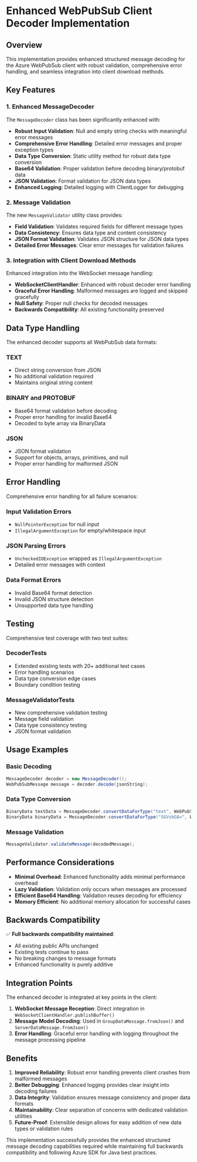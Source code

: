 # Enhanced WebPubSub Client Decoder Implementation

## Overview

This implementation provides enhanced structured message decoding for the Azure WebPubSub client with robust validation, comprehensive error handling, and seamless integration into client download methods.

## Key Features

### 1. Enhanced MessageDecoder

The `MessageDecoder` class has been significantly enhanced with:

- **Robust Input Validation**: Null and empty string checks with meaningful error messages
- **Comprehensive Error Handling**: Detailed error messages and proper exception types
- **Data Type Conversion**: Static utility method for robust data type conversion
- **Base64 Validation**: Proper validation before decoding binary/protobuf data
- **JSON Validation**: Format validation for JSON data types
- **Enhanced Logging**: Detailed logging with ClientLogger for debugging

### 2. Message Validation

The new `MessageValidator` utility class provides:

- **Field Validation**: Validates required fields for different message types
- **Data Consistency**: Ensures data type and content consistency
- **JSON Format Validation**: Validates JSON structure for JSON data types
- **Detailed Error Messages**: Clear error messages for validation failures

### 3. Integration with Client Download Methods

Enhanced integration into the WebSocket message handling:

- **WebSocketClientHandler**: Enhanced with robust decoder error handling
- **Graceful Error Handling**: Malformed messages are logged and skipped gracefully
- **Null Safety**: Proper null checks for decoded messages
- **Backwards Compatibility**: All existing functionality preserved

## Data Type Handling

The enhanced decoder supports all WebPubSub data formats:

### TEXT
- Direct string conversion from JSON
- No additional validation required
- Maintains original string content

### BINARY and PROTOBUF
- Base64 format validation before decoding
- Proper error handling for invalid Base64
- Decoded to byte array via BinaryData

### JSON
- JSON format validation
- Support for objects, arrays, primitives, and null
- Proper error handling for malformed JSON

## Error Handling

Comprehensive error handling for all failure scenarios:

### Input Validation Errors
- `NullPointerException` for null input
- `IllegalArgumentException` for empty/whitespace input

### JSON Parsing Errors
- `UncheckedIOException` wrapped as `IllegalArgumentException`
- Detailed error messages with context

### Data Format Errors
- Invalid Base64 format detection
- Invalid JSON structure detection
- Unsupported data type handling

## Testing

Comprehensive test coverage with two test suites:

### DecoderTests
- Extended existing tests with 20+ additional test cases
- Error handling scenarios
- Data type conversion edge cases
- Boundary condition testing

### MessageValidatorTests
- New comprehensive validation testing
- Message field validation
- Data type consistency testing
- JSON format validation

## Usage Examples

### Basic Decoding
```java
MessageDecoder decoder = new MessageDecoder();
WebPubSubMessage message = decoder.decode(jsonString);
```

### Data Type Conversion
```java
BinaryData textData = MessageDecoder.convertDataForType("text", WebPubSubDataFormat.TEXT);
BinaryData binaryData = MessageDecoder.convertDataForType("SGVsbG8=", WebPubSubDataFormat.BINARY);
```

### Message Validation
```java
MessageValidator.validateMessage(decodedMessage);
```

## Performance Considerations

- **Minimal Overhead**: Enhanced functionality adds minimal performance overhead
- **Lazy Validation**: Validation only occurs when messages are processed
- **Efficient Base64 Handling**: Validation reuses decoding for efficiency
- **Memory Efficient**: No additional memory allocation for successful cases

## Backwards Compatibility

✅ **Full backwards compatibility maintained**:
- All existing public APIs unchanged
- Existing tests continue to pass
- No breaking changes to message formats
- Enhanced functionality is purely additive

## Integration Points

The enhanced decoder is integrated at key points in the client:

1. **WebSocket Message Reception**: Direct integration in `WebSocketClientHandler.publishBuffer()`
2. **Message Model Decoding**: Used in `GroupDataMessage.fromJson()` and `ServerDataMessage.fromJson()`
3. **Error Handling**: Graceful error handling with logging throughout the message processing pipeline

## Benefits

1. **Improved Reliability**: Robust error handling prevents client crashes from malformed messages
2. **Better Debugging**: Enhanced logging provides clear insight into decoding failures
3. **Data Integrity**: Validation ensures message consistency and proper data formats
4. **Maintainability**: Clear separation of concerns with dedicated validation utilities
5. **Future-Proof**: Extensible design allows for easy addition of new data types or validation rules

This implementation successfully provides the enhanced structured message decoding capabilities required while maintaining full backwards compatibility and following Azure SDK for Java best practices.